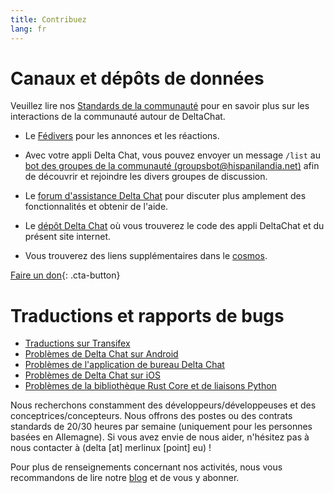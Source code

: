 ```yaml
---
title: Contribuez
lang: fr
---
```


# Canaux et dépôts de données

Veuillez lire nos [Standards de la communauté](community-standards) pour en savoir plus sur les interactions de la communauté autour de DeltaChat.

- Le [Fédivers](https://chaos.social/web/@delta) pour les annonces et les réactions.

- Avec votre appli Delta Chat, vous pouvez envoyer un message `/list` au [bot des groupes de la communauté (groupsbot@hispanilandia.net)](mailto:groupsbot@hispanilandia.net) afin de découvrir et rejoindre les divers groupes de discussion.

- Le [forum d'assistance Delta Chat](https://support.delta.chat) pour discuter plus amplement des fonctionnalités et obtenir de l'aide.

- Le [dépôt Delta Chat](https://github.com/deltachat/) où vous trouverez le code des appli DeltaChat et du présent site internet.

- Vous trouverez des liens supplémentaires dans le [cosmos](https://cosmos.delta.chat).

[Faire un don](donate){: .cta-button}

# Traductions et rapports de bugs

- [Traductions sur Transifex](https://www.transifex.com/delta-chat/public/)
- [Problèmes de Delta Chat sur Android](https://github.com/deltachat/deltachat-android/issues)
- [Problèmes de l'application de bureau Delta Chat](https://github.com/deltachat/deltachat-desktop/issues)
- [Problèmes de Delta Chat sur iOS](https://github.com/deltachat/deltachat-ios/issues)
- [Problèmes de la bibliothèque Rust Core et de liaisons Python](https://github.com/deltachat/deltachat-core-rust/issues)

Nous recherchons constamment des développeurs/développeuses et des conceptrices/concepteurs.
Nous offrons des postes ou des contrats standards de 20/30 heures par semaine (uniquement pour les personnes basées en Allemagne). 
Si vous avez envie de nous aider, n'hésitez pas à nous contacter à (delta [at] merlinux [point] eu) !

Pour plus de renseignements concernant nos activités, nous vous recommandons de lire notre [blog](https://delta.chat/en/blog) et de vous y abonner.
